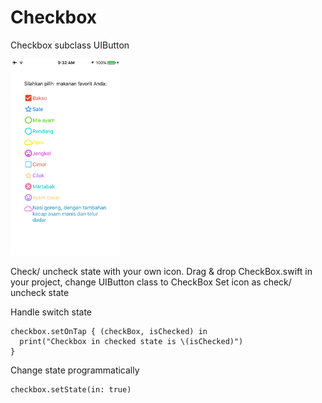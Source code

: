 # Checkbox
Checkbox subclass UIButton

<img src="https://github.com/WahyuAdyP/Checkbox/blob/master/IMG_1419.PNG" height="35%" width="35%">


Check/ uncheck state with your own icon.
Drag & drop CheckBox.swift in your project, change UIButton class to CheckBox
Set icon as check/ uncheck state


Handle switch state
```
checkbox.setOnTap { (checkBox, isChecked) in
  print("Checkbox in checked state is \(isChecked)")
}
```

Change state programmatically
```
checkbox.setState(in: true)
```
